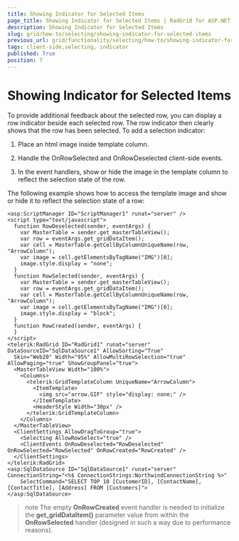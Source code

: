 ```yaml
---
title: Showing Indicator for Selected Items
page_title: Showing Indicator for Selected Items | RadGrid for ASP.NET AJAX Documentation
description: Showing Indicator for Selected Items
slug: grid/how-to/selecting/showing-indicator-for-selected-items
previous_url: grid/functionality/selecting/how-to/showing-indicator-for-selected-items
tags: client-side,selecting, indicator
published: True
position: 7
---
```


# Showing Indicator for Selected Items

To provide additional feedback about the selected row, you can display a row indicator beside each selected row. The row indicator then clearly shows that the row has been selected. To add a selection indicator:

1. Place an html image inside template column.

1. Handle the OnRowSelected and OnRowDeselected client-side events.

1. In the event handlers, show or hide the image in the template column to reflect the selection state of the row.

The following example shows how to access the template image and show or hide it to reflect the selection state of a row:
````ASP.NET
<asp:ScriptManager ID="ScriptManager1" runat="server" />
<script type="text/javascript">
  function RowDeselected(sender, eventArgs) {
    var MasterTable = sender.get_masterTableView();
    var row = eventArgs.get_gridDataItem();
    var cell = MasterTable.getCellByColumnUniqueName(row, "ArrowColumn");
    var image = cell.getElementsByTagName("IMG")[0];
    image.style.display = "none";
  }
  function RowSelected(sender, eventArgs) {
    var MasterTable = sender.get_masterTableView();
    var row = eventArgs.get_gridDataItem();
    var cell = MasterTable.getCellByColumnUniqueName(row, "ArrowColumn");
    var image = cell.getElementsByTagName("IMG")[0];
    image.style.display = "block";
  }
  function RowCreated(sender, eventArgs) {
  }      
</script>
<telerik:RadGrid ID="RadGrid1" runat="server" DataSourceID="SqlDataSource1" AllowSorting="True"
  Skin="Web20" Width="95%" AllowMultiRowSelection="true" AllowPaging="true" ShowGroupPanel="true">
  <MasterTableView Width="100%">
    <Columns>
      <telerik:GridTemplateColumn UniqueName="ArrowColumn">
        <ItemTemplate>
          <img src="arrow.GIF" style="display: none;" />
        </ItemTemplate>
        <HeaderStyle Width="30px" />
      </telerik:GridTemplateColumn>
    </Columns>
  </MasterTableView>
  <ClientSettings AllowDragToGroup="true">
    <Selecting AllowRowSelect="true" />
    <ClientEvents OnRowDeselected="RowDeselected" OnRowSelected="RowSelected" OnRowCreated="RowCreated" />
  </ClientSettings>
</telerik:RadGrid>
<asp:SqlDataSource ID="SqlDataSource1" runat="server" ConnectionString="<%$ ConnectionStrings:NorthwindConnectionString %>"   
    SelectCommand="SELECT TOP 10 [CustomerID], [ContactName], [ContactTitle], [Address] FROM [Customers]">
</asp:SqlDataSource>
````

>note The empty **OnRowCreated** event handler is needed to initialize the **get_gridDataItem()** parameter value from within the **OnRowSelected** handler (designed in such a way due to performance reasons).
>

